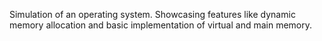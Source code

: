 Simulation of an operating system. Showcasing features like dynamic memory allocation and basic implementation of virtual and main memory.
